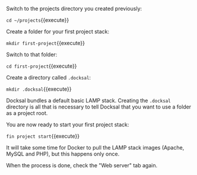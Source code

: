 Switch to the projects directory you created previously:

`cd ~/projects`{{execute}}

Create a folder for your first project stack:

`mkdir first-project`{{execute}}

Switch to that folder:

`cd first-project`{{execute}}

Create a directory called `.docksal`:

`mkdir .docksal`{{execute}}

Docksal bundles a default basic LAMP stack.
Creating the `.docksal` directory is all that is necessary to tell Docksal that you want to use a folder as a project root.

You are now ready to start your first project stack:

`fin project start`{{execute}}

It will take some time for Docker to pull the LAMP stack images (Apache, MySQL and PHP), but this happens only once.

When the process is done, check the "Web server" tab again.
